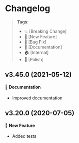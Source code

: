 Changelog
=========

> **Tags:**
> - :boom:       [Breaking Change]
> - :rocket:     [New Feature]
> - :bug:        [Bug Fix]
> - :memo:       [Documentation]
> - :house:      [Internal]
> - :nail_care:  [Polish]

## v3.45.0 (2021-05-12)

#### :memo: Documentation

* Improved documentation

## v3.20.0 (2020-07-05)

#### :rocket: New Feature

* Added tests
